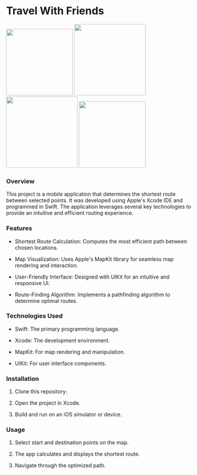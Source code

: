 # Travel With Friends

<img src="https://github.com/user-attachments/assets/c736b569-de34-4254-9895-25a4c5fd97d8" width="180">
<img src="https://github.com/user-attachments/assets/9dc1a8a1-9e82-46a4-926f-a63cee251834" width="193">
<img src="https://github.com/user-attachments/assets/e51ac71c-6e83-4eac-8a29-8609acb7d2a0" width="193">
<img src="https://github.com/user-attachments/assets/de394ed1-fb87-4016-8d84-52409a5a8f6f" width="180">



### Overview

This project is a mobile application that determines the shortest route between selected points. It was developed using Apple's Xcode IDE and programmed in Swift. The application leverages several key technologies to provide an intuitive and efficient routing experience.

### Features

- Shortest Route Calculation: Computes the most efficient path between chosen locations.

- Map Visualization: Uses Apple's MapKit library for seamless map rendering and interaction.

- User-Friendly Interface: Designed with UIKit for an intuitive and responsive UI.

- Route-Finding Algorithm: Implements a pathfinding algorithm to determine optimal routes.

### Technologies Used

- Swift: The primary programming language.

- Xcode: The development environment.

- MapKit: For map rendering and manipulation.

- UIKit: For user interface components.

### Installation

1. Clone this repository:

2. Open the project in Xcode.

3. Build and run on an iOS simulator or device.

### Usage

1. Select start and destination points on the map.

2. The app calculates and displays the shortest route.

3. Navigate through the optimized path.

